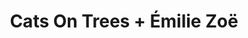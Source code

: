 ---
layout: post
category: concert
title: Cats On Trees + Émilie Zoë
artists: 
- Cats On Trees
- Émilie Zoë
place: 
- Espace Jean-Marie Poirier
country: France
city: Sucy-en-Brie
---